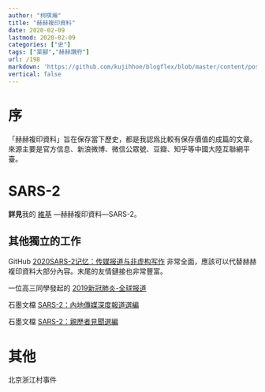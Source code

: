 ```yaml
---
author: "柯棋瀚"
title: "赫赫複印資料"
date: 2020-02-09
lastmod: 2020-02-09
categories: ["史"]
tags: ["枼腳","赫赫讚府"]
url: /198
markdown: 'https://github.com/kujihhoe/blogflex/blob/master/content/post/198肺炎報導.md'
vertical: false
---
```


# 序

「赫赫複印資料」旨在保存當下歷史，都是我認爲比較有保存價值的成篇的文章。來源主要是官方信息、新浪微博、微信公眾號、豆瓣、知乎等中國大陸互聯網平臺。

# SARS-2

**詳見**我的 [維基](https://kqh.wiki) —赫赫複印資料—SARS-2。

## 其他獨立的工作

GitHub [2020SARS-2记忆：传媒报道与非虚构写作](https://github.com/2019ncovmemory/nCovMemory) 非常全面，應該可以代替赫赫複印資料大部分內容。末尾的友情鏈接也非常豐富。

一位高三同學發起的 [2019新冠肺炎-全球报道](https://2019ncptoday.news.blog/)

石墨文檔 [SARS-2：內地傳媒深度報道選編](https://shimo.im/docs/vj38GdGpqDJtGkKJ/read)

石墨文檔 [SARS-2：親歷者見聞選編](https://shimo.im/docs/5dbf36f637674529/read)

# 其他

北京浙江村事件